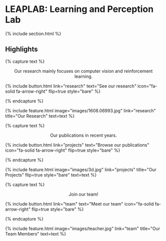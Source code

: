 ---
---

# LEAPLAB: Learning and Perception Lab


{% include section.html %}

## Highlights

{% capture text %}

<div style="text-align: center;">Our research mainly focuses on computer vision and reinforcement learning.</div>

{%
  include button.html
  link="research"
  text="See our research"
  icon="fa-solid fa-arrow-right"
  flip=true
  style="bare"
%}

{% endcapture %}

{%
  include feature.html
  image="images/1608.06993.jpg"
  link="research"
  title="Our Research"
  text=text
%}

{% capture text %}

<div style="text-align: center;">Our publications in recent years.</div>

{%
  include button.html
  link="projects"
  text="Browse our publications"
  icon="fa-solid fa-arrow-right"
  flip=true
  style="bare"
%}

{% endcapture %}

{%
  include feature.html
  image="images/3d.jpg"
  link="projects"
  title="Our Projects"
  flip=true
  style="bare"
  text=text
%}

{% capture text %}

<div style="text-align: center;">Join our team!</div>

{%
  include button.html
  link="team"
  text="Meet our team"
  icon="fa-solid fa-arrow-right"
  flip=true
  style="bare"
%}

{% endcapture %}

{%
  include feature.html
  image="images/teacher.jpg"
  link="team"
  title="Our Team Members"
  text=text
%}
